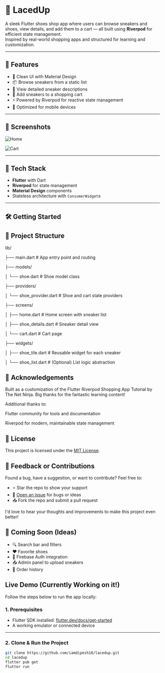 # 👟 LacedUp

A sleek Flutter shoes shop app where users can browse sneakers and shoes, view details, and add them to a cart — all built using **Riverpod** for efficient state management.  
Inspired by real-world shopping apps and structured for learning and customization.

---

## 🚀 Features

- 🧱 Clean UI with Material Design
- 📦 Browse sneakers from a static list
- 👟 View detailed sneaker descriptions
- 🛒 Add sneakers to a shopping cart
- ⚡ Powered by Riverpod for reactive state management
- 📱 Optimized for mobile devices

---

## 📸 Screenshots

![Home](assets/screenshots/Screenshot_1750829334.png)

![Cart](assets/screenshots/Screenshot_1750829357.png)

---

## 🧰 Tech Stack

- **Flutter** with Dart
- **Riverpod** for state management
- **Material Design** components
- Stateless architecture with `ConsumerWidget`s

---

## 🛠️ Getting Started

## 📁 Project Structure

lib/

├── main.dart                # App entry point and routing

├── models/

│   └── shoe.dart            # Shoe model class

├── providers/

│   └── shoe_provider.dart   # Shoe and cart state providers

├── screens/

│   ├── home.dart            # Home screen with sneaker list

│   ├── shoe_details.dart    # Sneaker detail view

│   └── cart.dart            # Cart page

├── widgets/

│   ├── shoe_tile.dart       # Reusable widget for each sneaker

│   └── shoe_list.dart       # (Optional) List logic abstraction


## 🙏 Acknowledgements

Built as a customization of the Flutter Riverpod Shopping App Tutorial by The Net Ninja.
Big thanks for the fantastic learning content!

Additional thanks to:

Flutter community for tools and documentation

Riverpod for modern, maintainable state management

## 📄 License

This project is licensed under the [MIT License](LICENSE).

## 💬 Feedback or Contributions

Found a bug, have a suggestion, or want to contribute? Feel free to:

- ⭐ Star the repo to show your support
- 🐛 [Open an issue](https://github.com/iamdipesh18/my_tea_ghar/issues) for bugs or ideas
- 📥 Fork the repo and submit a pull request

I'd love to hear your thoughts and improvements to make this project even better!

## 🌱 Coming Soon (Ideas)
- 🔍 Search bar and filters
- ❤️ Favorite shoes
- 🔐 Firebase Auth integration
- 📤 Admin panel to upload sneakers
- 🧾 Order history

## Live Demo (Currently Working on it!)

Follow the steps below to run the app locally:

### 1. Prerequisites

- Flutter SDK installed: [flutter.dev/docs/get-started](https://flutter.dev/docs/get-started)
- A working emulator or connected device

---

### 2. Clone & Run the Project

```bash
git clone https://github.com/iamdipesh18/lacedup.git
cd lacedup
flutter pub get
flutter run
